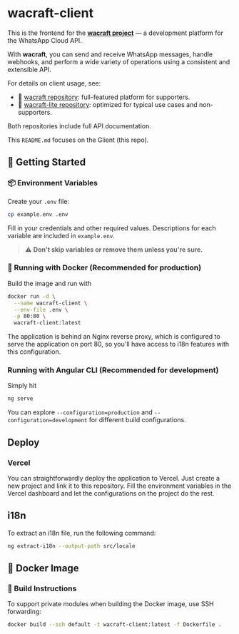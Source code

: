 # wacraft-client

This is the frontend for the **[wacraft project](https://github.com/Astervia/wacraft)** — a development platform for the WhatsApp Cloud API.

With **wacraft**, you can send and receive WhatsApp messages, handle webhooks, and perform a wide variety of operations using a consistent and extensible API.

For details on client usage, see:

- 🔗 [wacraft repository](https://github.com/Astervia/wacraft): full-featured platform for supporters.
- 🔗 [wacraft-lite repository](https://github.com/Astervia/wacraft): optimized for typical use cases and non-supporters.

Both repositories include full API documentation.

This `README.md` focuses on the Glient (this repo).

## 🧪 Getting Started

### 📦 Environment Variables

Create your `.env` file:

```bash
cp example.env .env
```

Fill in your credentials and other required values. Descriptions for each variable are included in `example.env`.

> ⚠️ **Don't skip variables or remove them unless you're sure.**

### 🐳 Running with Docker (Recommended for production)

Build the image and run with

```bash
docker run -d \
  --name wacraft-client \
  --env-file .env \
  -p 80:80 \
  wacraft-client:latest
```

The application is behind an Nginx reverse proxy, which is configured to serve the application on port 80, so you'll have access to i18n features with this configuration.

### Running with Angular CLI (Recommended for development)

Simply hit

```bash
ng serve
```

You can explore `--configuration=production` and `--configuration=development` for different build configurations.

## Deploy

### Vercel

You can straightforwardly deploy the application to Vercel. Just create a new project and link it to this repository. Fill the environment variables in the Vercel dashboard and let the configurations on the project do the rest.

## i18n

To extract an i18n file, run the following command:

```bash
ng extract-i18n --output-path src/locale
```

## 🐋 Docker Image

### 🔨 Build Instructions

To support private modules when building the Docker image, use SSH forwarding:

```bash
docker build --ssh default -t wacraft-client:latest -f Dockerfile .
```
